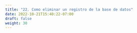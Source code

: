 ```yaml
---
title: "22. Como eliminar un registro de la base de datos"
date: 2022-10-21T15:40:22-07:00
draft: false
weight: 30
---
```


